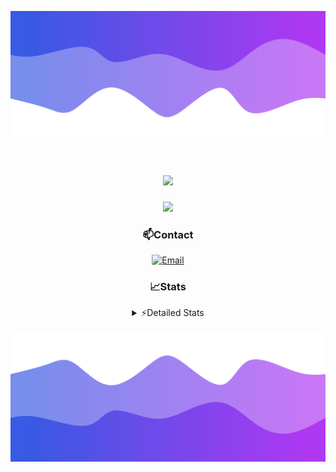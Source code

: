 ![Header](./header.png)
<div align="center">

<h1 align="center">
  <a href="https://git.io/typing-svg">
    <img src="https://readme-typing-svg.herokuapp.com/?lines=Hello,+There!+👋;This+is+chicho.;CEO+on+Hely+Development....;&center=true&size=25">
  </a>
</h1>
  
<p align="center">
  <img src="https://lanyard.cnrad.dev/api/852683595378196480" />
</p>

### 📫Contact
  [![Email](https://img.shields.io/badge/Email-gastondalla@gmail.com-04619f?style=for-the-badge&logo=gmail&logoColor=white)](mailto:gastondalla@gmail.com)
</br>  
### 📈Stats
<details>
    <summary> ⚡Detailed Stats</summary>
    <br/>

<!--START_SECTION:waka-->
![Code Time](http://img.shields.io/badge/Code%20Time-142%20hrs%2047%20mins-blue)

![Profile Views](http://img.shields.io/badge/Profile%20Views-1-blue)

**🐱 My GitHub Data** 

> 📦 37.5 kB Used in GitHub's Storage 
 > 
> 🏆 7 Contributions in the Year 2023
 > 
> 🚫 Not Opted to Hire
 > 
> 📜 6 Public Repositories 
 > 
> 🔑 8 Private Repositories 
 > 
**I'm a Night 🦉** 

```text
🌞 Morning                14 commits          █░░░░░░░░░░░░░░░░░░░░░░░░   04.28 % 
🌆 Daytime                48 commits          ████░░░░░░░░░░░░░░░░░░░░░   14.68 % 
🌃 Evening                156 commits         ████████████░░░░░░░░░░░░░   47.71 % 
🌙 Night                  109 commits         ████████░░░░░░░░░░░░░░░░░   33.33 % 
```
📅 **I'm Most Productive on Tuesday** 

```text
Monday                   24 commits          ██░░░░░░░░░░░░░░░░░░░░░░░   07.34 % 
Tuesday                  69 commits          █████░░░░░░░░░░░░░░░░░░░░   21.10 % 
Wednesday                61 commits          █████░░░░░░░░░░░░░░░░░░░░   18.65 % 
Thursday                 32 commits          ██░░░░░░░░░░░░░░░░░░░░░░░   09.79 % 
Friday                   43 commits          ███░░░░░░░░░░░░░░░░░░░░░░   13.15 % 
Saturday                 48 commits          ████░░░░░░░░░░░░░░░░░░░░░   14.68 % 
Sunday                   50 commits          ████░░░░░░░░░░░░░░░░░░░░░   15.29 % 
```


📊 **This Week I Spent My Time On** 

```text
🕑︎ Time Zone: America/Argentina/Buenos_Aires

💬 Programming Languages: 
JavaScript               5 hrs 41 mins       ██████████░░░░░░░░░░░░░░░   40.87 % 
HTML                     4 hrs 46 mins       █████████░░░░░░░░░░░░░░░░   34.23 % 
C#                       1 hr 19 mins        ██░░░░░░░░░░░░░░░░░░░░░░░   09.52 % 
CSS                      37 mins             █░░░░░░░░░░░░░░░░░░░░░░░░   04.55 % 
Text                     30 mins             █░░░░░░░░░░░░░░░░░░░░░░░░   03.70 % 

🔥 Editors: 
VS Code                  12 hrs 19 mins      ██████████████████████░░░   88.49 % 
Visual Studio            1 hr 36 mins        ███░░░░░░░░░░░░░░░░░░░░░░   11.51 % 

🐱‍💻 Projects: 
Unknown Project          7 hrs 29 mins       █████████████░░░░░░░░░░░░   53.76 % 
Coder                    3 hrs 42 mins       ███████░░░░░░░░░░░░░░░░░░   26.61 % 
Palometa                 56 mins             ██░░░░░░░░░░░░░░░░░░░░░░░   06.81 % 
Diseño Web               52 mins             ██░░░░░░░░░░░░░░░░░░░░░░░   06.25 % 
SS Help                  39 mins             █░░░░░░░░░░░░░░░░░░░░░░░░   04.70 % 

💻 Operating System: 
Windows                  13 hrs 55 mins      █████████████████████████   100.00 % 
```

**I Mostly Code in JavaScript** 

```text
JavaScript               8 repos             ████████░░░░░░░░░░░░░░░░░   33.33 % 
CSS                      3 repos             ███░░░░░░░░░░░░░░░░░░░░░░   12.50 % 
Python                   2 repos             ██░░░░░░░░░░░░░░░░░░░░░░░   08.33 % 
C#                       1 repo              █░░░░░░░░░░░░░░░░░░░░░░░░   04.17 % 
Batchfile                1 repo              █░░░░░░░░░░░░░░░░░░░░░░░░   04.17 % 
```




 Last Updated on 14/06/2023 20:12:26 UTC
<!--END_SECTION:waka-->
</details>

![Footer](./footer.png)
